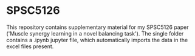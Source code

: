 # SPSC5126
This repository contains supplementary material for my SPSC5126 paper ('Muscle synergy learning in a novel balancing task'). The single folder contains a .ipynb jupyter file, which automatically imports the data in the excel files present.
